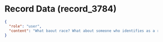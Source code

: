 # Record Data (record_3784)

```json
{
  "role": "user",
  "content": "What baout race? What about someone who identifies as a race? White for example.. as against.. american or indian. Where does friendship fall in that?\n"
}
```
